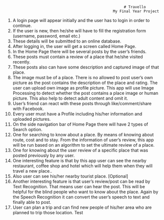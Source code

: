                                                           # Travello
                                                     My Final Year Project

1) A login page will appear initially and the user has to login in order to continue.
2) If the user is new, then he/she will have to fill the registration form (username, password, email etc.)
3) These details will be submitted to an online database.
4) After logging in, the user will get a screen called Home Page.
5) In the Home Page there will be several posts by the user’s friends.
6) These posts must contain a review of a place that he/she visited recently.
7) These posts also can have some description and captured image of that place.
8) The image must be of a place. There is no allowed to post user’s own picture as the post contains the description of the place and rating. The user can upload own image as profile picture. This app will use Image Processing to detect whether the post contains a place image or human picture. This also help to detect adult content and omit it.
9) User’s friend can react with these posts through like/comment/share with Facebook.
10) Every user must have a Profile including his/her information and uploaded pictures. 
11) On the side navigation bar of Home Page there will have 2 types of Search option.
12) One for searching to know about a place. By means of knowing about route, cost and to stay. From the information of user’s review, this app will be run based on an algorithm to set the ultimate review of a place.
13) One for knowing about the user review of a specific place that was posted previously by any user.
14) One interesting feature is that by this app user can see the nearby restaurant, coffee shop and hotel which will help them when they will travel a new place..
15) Also user can see his/her nearby tourist place. [Optional]
16) Another interesting feature is that user’s review/post can be read by Text Recognition. That means user can hear the post. This will be helpful for the blind people who want to know about the place. Again by the Speech Recognition it can convert the user’s speech to text and finally able to post.
17)  User can plan a trip and can find new people of his/her area who are planned to trip those location.
Test
